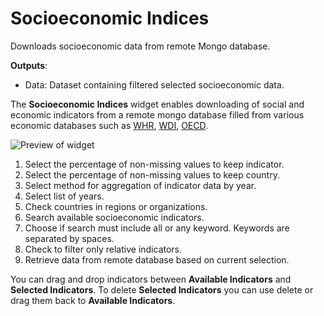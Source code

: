 Socioeconomic Indices
=====================

Downloads socioeconomic data from remote Mongo database.

**Outputs**:

- Data: Dataset containing filtered selected socioeconomic data.

The **Socioeconomic Indices** widget enables downloading of social and economic indicators from
a remote mongo database filled from various economic databases such as [WHR](https://worldhappiness.report/), 
[WDI](https://data.worldbank.org/), [OECD](https://stats.oecd.org/).

![Preview of widget](./images/socioeconomic-indices.png)


1. Select the percentage of non-missing values to keep indicator.
2. Select the percentage of non-missing values to keep country.
3. Select method for aggregation of indicator data by year.
4. Select list of years.
5. Check countries in regions or organizations.
6. Search available socioeconomic indicators.
7. Choose if search must include all or any keyword. Keywords are separated by spaces.
8. Check to filter only relative indicators.
9. Retrieve data from remote database based on current selection.

You can drag and drop indicators between **Available Indicators** and **Selected Indicators**.
To delete **Selected Indicators** you can use delete or drag them back to **Available Indicators**.